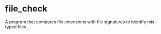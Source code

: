 # file_check
A program that compares file extensions with file signatures to identify mis-typed files.
